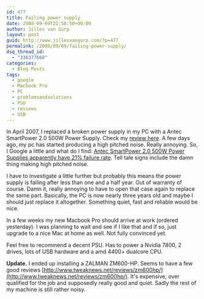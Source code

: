 ```yaml
---
id: 477
title: Failing power supply
date: 2008-09-09T22:58:50+00:00
author: Jilles van Gurp
layout: post
guid: http://www.jillesvangurp.com/?p=477
permalink: /2008/09/09/failing-power-supply/
dsq_thread_id:
  - "336377668"
categories:
  - Blog Posts
tags:
  - google
  - Macbook Pro
  - PC
  - problemsandsolutions
  - PSU
  - reviews
  - USB
---
```

In April 2007, I replaced a broken power supply in my PC with a Antec SmartPower 2.0 500W Power Supply. Check my [review here](https://www.jillesvangurp.com/2007/04/11/antec-smartpower-20-500-watt-review/). A few days ago, my pc has started producing a high pitched noise. Really annoying. So, I Google a little and what do I find: [Antec SmartPower 2.0 500W Power Supplies apparently have 21% failure rate](http://forums.slickdeals.net/archive/index.php/archive/t-616300.html). Tell tale signs include the damn thing making high pitched noise.

I have to investigate a little further but probably this means the power supply is failing after less than one and a half year. Out of warranty of course. Damn it, really annoying to have to open that case again to replace the same part. Basically, the PC is now nearly three years old and maybe I should just replace it altogether. Something quiet, fast and reliable would be nice.

In a few weeks my new Macbook Pro should arrive at work (ordered yesterday). I was planning to wait and see if I like that and if so, just upgrade to a nice Mac at home as well. Not fully convinced yet.

Feel free to recommend a decent PSU. Has to power a Nvidia 7800, 2 drives, lots of USB hardware and a amd 4400+ dualcore CPU.

**Update.** I ended up installing a ZALMAN ZM600-HP. Seems to have a few good reviews [http://www.tweaknews.net/reviews/zm600hp/](http://www.tweaknews.net/reviews/zm600hp/). It's expensive, over qualified for the job and supposedly really good and quiet. Sadly the rest of my machine is still rather noisy.